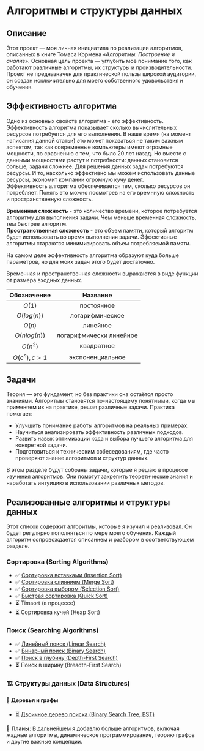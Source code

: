 # Алгоритмы и структуры данных

## Описание
Этот проект — моя личная инициатива по реализации алгоритмов, описанных в книге Томаса Кормена *«Алгоритмы. Построение и анализ»*. Основная цель проекта — углубить моё понимание того, как работают различные алгоритмы, их структуры и производительности. Проект не предназначен для практической пользы широкой аудитории, он создан исключительно для моего собственного удовольствия и обучения.

## Эффективность алгоритма
Одно из основных свойств алгоритма - его эффективность. Эффективность алгоритма показывает сколько вычислительных ресурсов потребуется для его выполнения. В наше время (на момент написания данной статьи) это может показаться не таким важным аспектом, так как современные компьютеры имеют огромные мощности, по сравнению с тем, что было 20 лет назад. Но вместе с данными мощностями растут и потребности: данных становится больше, задачи сложнее. Для решения данных задач потребуются ресурсы. И то, насколько эффективно мы можем использовать данные ресурсы, экономит компании огромную кучу денег.<br>
Эффективность алгоритма обеспечивается тем, сколько ресурсов он потребляет. Понять это можно посмотрев на его времнную сложность и пространственную сложность.

**Временная сложность** - это количество времени, которое потребуется алгоритму для выполнения задачи. Чем меньше временная сложность, тем быстрее алгоритм.<br>
**Пространственная сложность** - это объем памяти, который алгоритм будет использовать во время выполнения задачи. Эффективные алгоритмы стараются минимизировать объем потребляемой памяти. 

На самом деле эффективность алгоритма образуют куда больше параметров, но для моих задач этого будет достаточно.

Временная и пространственная сложности выражаются в виде функции от размера входных данных.

|  Обозначение  |        Название         |
| :-----------: | :---------------------: |
|    $O(1)$     |       постоянное        |
|  $O(log(n))$  |     логарифмическое     |
|    $O(n)$     |        линейное         |
| $O(nlog(n))$  | логарифмически линейное |
|   $O(n^2)$    |       квадратное        |
| $O(c^n), c>1$ |    экспоненциальное     |


## Задачи

Теория — это фундамент, но без практики она остаётся просто знаниями. Алгоритмы становятся по-настоящему понятными, когда мы применяем их на практике, решая различные задачи. Практика помогает:

- Улучшить понимание работы алгоритмов на реальных примерах.
- Научиться анализировать эффективность различных подходов.
- Развить навык оптимизации кода и выбора лучшего алгоритма для конкретной задачи.
- Подготовиться к техническим собеседованиям, где часто проверяют знание алгоритмов и структур данных.

В этом разделе будут собраны задачи, которые я решаю в процессе изучения алгоритмов. Они помогут закрепить теоретические знания и наработать интуицию в использовании различных методов.


## Реализованные алгоритмы и структуры данных

Этот список содержит алгоритмы, которые я изучил и реализовал. Он будет регулярно пополняться по мере моего обучения. Каждый алгоритм сопровождается описанием и разбором в соответствующем разделе.  

### Сортировка (Sorting Algorithms)  
- ✅ [Сортировка вставками (Insertion Sort)](/Algorithms/SortingAlgorithms/insertionSort/README.md)  
- ✅ [Сортировка слиянием (Merge Sort)](/Algorithms/SortingAlgorithms/mergeSort/README.md)  
- ✅ [Сортировка выбором (Selection Sort)](/Algorithms/SortingAlgorithms/selectionSort/README.md)  
- ✅ [Быстрая сортировка (Quick Sort)](/Algorithms/SortingAlgorithms/quickSort/README.md)  
- ⏳ Timsort (в процессе)  
- ⏳ Сортировка кучей (Heap Sort)  

### Поиск (Searching Algorithms)  
- ✅ [Линейный поиск (Linear Search)](/Algorithms/SearchingAlgorithms/LinearSearch/README.md)  
- ✅ [Бинарный поиск (Binary Search)](/Algorithms/SearchingAlgorithms/BinarySearch/README.md)  
- ✅ [Поиск в глубину (Depth-First Search)](/Algorithms/SearchingAlgorithms/DepthFirstSearch/README.md)  
- ⏳ Поиск в ширину (Breadth-First Search)

### 🏗 Структуры данных (Data Structures) 

#### 🌲 Деревья и графы
- ⏳ [Двоичное дерево поиска (Binary Search Tree, BST)](/DataStructures/Tree/BinaryTree/)


📢 **Планы**: В дальнейшем я добавлю больше алгоритмов, включая жадные алгоритмы, динамическое программирование, теорию графов и другие важные концепции.